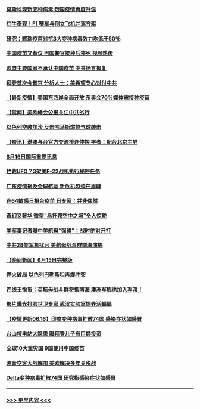 #### [莫斯科现新变种病毒 俄国疫情再度升温](../pages/prog202/a103144316.md?t=06170552) 
#### [红牛奇观！F1 赛车与倒立飞机并驾齐驱](../pages/prog202/a103144353.md?t=06170552) 
#### [研究：辉瑞疫苗对抗3大变种病毒效力均低于50％](../pages/prog202/a103144256.md?t=06170552) 
#### [中国疫苗又惹议 巴国警官接种后猝死 视频热传](../pages/prog202/a103144244.md?t=06170552) 
#### [欧盟主要国家不承认中国疫苗 中共扬言报复](../pages/prog202/a103144100.md?t=06170552) 
#### [拜登首次会普京 分析人士：美希望专心对付中共](../pages/prog202/a103144178.md?t=06170552) 
#### [【最新疫情】美国东西岸全面开放 东奥会70%媒体需接种疫苗](../pages/prog202/a103144158.md?t=06170552) 
#### [【禁闻】美欧峰会公报关注中共劣行](../pages/prog202/a103144093.md?t=06170552) 
#### [以色列空袭加沙 反击哈马斯燃烧气球袭击](../pages/prog202/a103144091.md?t=06170552) 
#### [【短讯】港澳与台官方交流接连停摆 学者：配合北京主导](../pages/prog202/a103144072.md?t=06170552) 
#### [6月16日国际重要讯息](../pages/prog202/a103143942.md?t=06170552) 
#### [拦截UFO？3架美F-22战机执行秘密任务](../pages/prog202/a103143887.md?t=06170552) 
#### [广东疫情祸及全球航运 新危机恐迫在眉睫](../pages/prog202/a103143799.md?t=06170552) 
#### [选64敏感日捐台疫苗 日专家：并非偶然](../pages/prog202/a103143752.md?t=06170552) 
#### [奇幻又奢华 微型“乌托邦空中之城”令人惊艳](../pages/prog202/a103143773.md?t=06170552) 
#### [美军事记者曝中美航母“强碰”：战时绝对开打](../pages/prog202/a103143728.md?t=06170552) 
#### [中共28架军机扰台 美航母战斗群南海演练](../pages/prog202/a103143642.md?t=06170552) 
#### [【晚间新闻】6月15日完整版](../pages/prog202/a103143617.md?t=06170552) 
#### [停火破局 以色列巴勒斯坦再爆冲突](../pages/prog202/a103143630.md?t=06170552) 
#### [连线王愉贺：英航母战斗群将抵南海 澳洲军舰也加入军演！](../pages/prog202/a103142690.md?t=06170552) 
#### [影片曝光打脸世卫专家 武汉实验室饲养活蝙蝠](../pages/prog202/a103142633.md?t=06170552) 
#### [【疫情更新06.16】印度变种病毒扩散74国 感染症状如感冒](../pages/prog202/a103133785.md?t=06170552) 
#### [台山核电站大隐患 曝拜登儿子有巨额投资](../pages/prog202/a103143528.md?t=06170552) 
#### [全球10大重灾国 9国使用中国疫苗](../pages/prog202/a103143524.md?t=06170552) 
#### [波音空客大战解围 美欧解决多年关税战](../pages/prog202/a103143510.md?t=06170552) 
#### [Delta变种病毒扩散74国 研究指感染症状如感冒](../pages/prog202/a103143404.md?t=06170552) 

----
#### [ >>> 更早内容 <<< ](../indexes/prog202-earlier.md)

